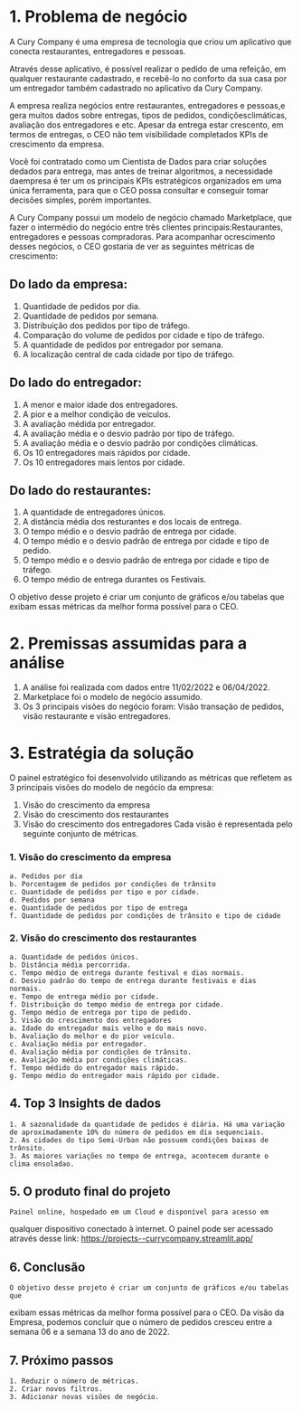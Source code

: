 
# 1. Problema de negócio

  A Cury Company é uma empresa de tecnologia que criou um aplicativo que conecta restaurantes, entregadores e pessoas.
    
  Através desse aplicativo, é possível realizar o pedido de uma refeição, em qualquer restaurante cadastrado, e recebê-lo no conforto da sua casa por um entregador também cadastrado no aplicativo da Cury Company.
  
  A empresa realiza negócios entre restaurantes, entregadores e pessoas,e gera muitos dados sobre entregas, tipos de pedidos, condiçõesclimáticas, avaliação dos entregadores e etc. Apesar da entrega estar crescento, em termos de entregas, o CEO não tem visibilidade completados KPIs de crescimento da empresa.
    
  Você foi contratado como um Cientista de Dados para criar soluções dedados para entrega, mas antes de treinar algoritmos, a necessidade daempresa é ter um os principais KPIs estratégicos organizados em uma única ferramenta, para que o CEO possa consultar e conseguir tomar decisões simples, porém importantes.
  
  A Cury Company possui um modelo de negócio chamado Marketplace, que fazer o intermédio do negócio entre três clientes principais:Restaurantes, entregadores e pessoas compradoras. Para acompanhar ocrescimento desses negócios, o CEO gostaria de ver as seguintes métricas de crescimento:

## Do lado da empresa:

  1. Quantidade de pedidos por dia.
  2. Quantidade de pedidos por semana.
  3. Distribuição dos pedidos por tipo de tráfego.
  4. Comparação do volume de pedidos por cidade e tipo de tráfego.
  4. A quantidade de pedidos por entregador por semana.
  5. A localização central de cada cidade por tipo de tráfego.

## Do lado do entregador:

  1. A menor e maior idade dos entregadores.
  2. A pior e a melhor condição de veículos.
  3. A avaliação médida por entregador.
  4. A avaliação média e o desvio padrão por tipo de tráfego.
  5. A avaliação média e o desvio padrão por condições climáticas.
  6. Os 10 entregadores mais rápidos por cidade.
  7. Os 10 entregadores mais lentos por cidade.
     
## Do lado do restaurantes:

  1. A quantidade de entregadores únicos.
  2. A distância média dos resturantes e dos locais de entrega.
  3. O tempo médio e o desvio padrão de entrega por cidade.
  4. O tempo médio e o desvio padrão de entrega por cidade e tipo de
  pedido.
  5. O tempo médio e o desvio padrão de entrega por cidade e tipo de
  tráfego.
  6. O tempo médio de entrega durantes os Festivais.
     
  O objetivo desse projeto é criar um conjunto de gráficos e/ou tabelas que exibam essas métricas da melhor forma possível para o CEO.

# 2. Premissas assumidas para a análise
  1. A análise foi realizada com dados entre 11/02/2022 e 06/04/2022.
  2. Marketplace foi o modelo de negócio assumido.
  3. Os 3 principais visões do negócio foram: Visão transação de pedidos,
  visão restaurante e visão entregadores.
# 3. Estratégia da solução
  O painel estratégico foi desenvolvido utilizando as métricas que refletem as 3 principais visões do modelo de negócio da empresa:
  
  1. Visão do crescimento da empresa
  2. Visão do crescimento dos restaurantes
  3. Visão do crescimento dos entregadores
  Cada visão é representada pelo seguinte conjunto de métricas.
  ### 1. Visão do crescimento da empresa
    a. Pedidos por dia
    b. Porcentagem de pedidos por condições de trânsito
    c. Quantidade de pedidos por tipo e por cidade.
    d. Pedidos por semana
    e. Quantidade de pedidos por tipo de entrega
    f. Quantidade de pedidos por condições de trânsito e tipo de cidade
  
  ### 2. Visão do crescimento dos restaurantes
    a. Quantidade de pedidos únicos.
    b. Distância média percorrida.
    c. Tempo médio de entrega durante festival e dias normais.
    d. Desvio padrão do tempo de entrega durante festivais e dias
    normais.
    e. Tempo de entrega médio por cidade.
    f. Distribuição do tempo médio de entrega por cidade.
    g. Tempo médio de entrega por tipo de pedido.
    3. Visão do crescimento dos entregadores
    a. Idade do entregador mais velho e do mais novo.
    b. Avaliação do melhor e do pior veículo.
    c. Avaliação média por entregador.
    d. Avaliação média por condições de trânsito.
    e. Avaliação média por condições climáticas.
    f. Tempo médido do entregador mais rápido.
    g. Tempo médio do entregador mais rápido por cidade.
  ## 4. Top 3 Insights de dados
    1. A sazonalidade da quantidade de pedidos é diária. Há uma variação
    de aproximadamente 10% do número de pedidos em dia sequenciais.
    2. As cidades do tipo Semi-Urban não possuem condições baixas de
    trânsito.
    3. As maiores variações no tempo de entrega, acontecem durante o
    clima ensoladao.
  ## 5. O produto final do projeto
    Painel online, hospedado em um Cloud e disponível para acesso em
  qualquer dispositivo conectado à internet.
  O painel pode ser acessado através desse link: https://projects--currycompany.streamlit.app/
  ## 6. Conclusão
    O objetivo desse projeto é criar um conjunto de gráficos e/ou tabelas que
  exibam essas métricas da melhor forma possível para o CEO.
  Da visão da Empresa, podemos concluir que o número de pedidos
  cresceu entre a semana 06 e a semana 13 do ano de 2022.
  ## 7. Próximo passos
    1. Reduzir o número de métricas.
    2. Criar novos filtros.
    3. Adicionar novas visões de negócio.

  



